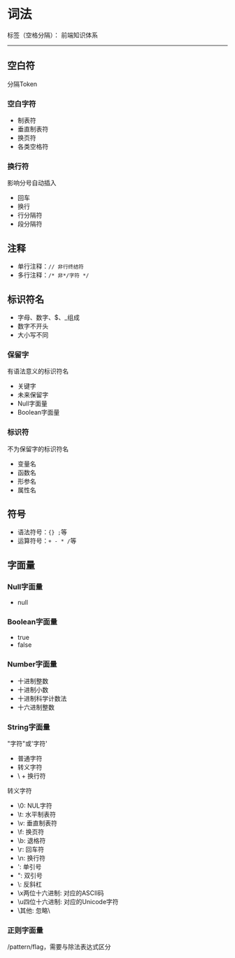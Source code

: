 # 词法

标签（空格分隔）： 前端知识体系

---

## 空白符

分隔Token

### 空白字符

* 制表符
* 垂直制表符
* 换页符
* 各类空格符

### 换行符

影响分号自动插入

* 回车
* 换行
* 行分隔符
* 段分隔符

## 注释

* 单行注释：`// 非行终结符`
* 多行注释：`/* 非*/字符 */`

## 标识符名

* 字母、数字、$、_组成
* 数字不开头
* 大小写不同

### 保留字

有语法意义的标识符名

* 关键字
* 未来保留字
* Null字面量
* Boolean字面量

### 标识符

不为保留字的标识符名

* 变量名
* 函数名
* 形参名
* 属性名

## 符号

* 语法符号：`{} ;`等
* 运算符号：`+ - * /`等

## 字面量

### Null字面量

* null

### Boolean字面量

* true
* false

### Number字面量

* 十进制整数
* 十进制小数
* 十进制科学计数法
* 十六进制整数

### String字面量

"字符"或'字符'

* 普通字符
* 转义字符
* \ + 换行符

转义字符

* \0: NUL字符
* \t: 水平制表符
* \v: 垂直制表符
* \f: 换页符
* \b: 退格符
* \r: 回车符
* \n: 换行符
* \': 单引号
* \": 双引号
* \\: 反斜杠
* \x两位十六进制: 对应的ASCII码
* \u四位十六进制: 对应的Unicode字符
* \其他: 忽略\

### 正则字面量

/pattern/flag，需要与除法表达式区分

